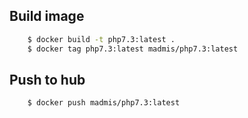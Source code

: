 ## Build image
```bash
    $ docker build -t php7.3:latest .
    $ docker tag php7.3:latest madmis/php7.3:latest
```

## Push to hub
```bash
    $ docker push madmis/php7.3:latest
```
